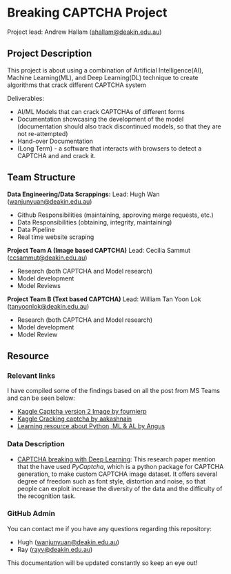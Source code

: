 # Breaking CAPTCHA Project

Project lead: Andrew Hallam (ahallam@deakin.edu.au)

## Project Description
This project is about using a combination of Artificial Intelligence(AI), Machine Learning(ML), and Deep Learning(DL) technique to create algorithms that crack different CAPTCHA system

Deliverables:
- AI/ML Models that can crack CAPTCHAs of different forms
- Documentation showcasing the development of the model (documentation should also track discontinued models, so that they are not re-attempted)
- Hand-over Documentation
- (Long Term) - a software that interacts with browsers to detect a CAPTCHA and and crack it.

## Team Structure
**Data Engineering/Data Scrappings:**
Lead: Hugh Wan (wanjunyuan@deakin.edu.au)
- Github Responsibilities (maintaining, approving merge requests, etc.)
- Data Responsibilities (obtaining, integrity, maintaining)
- Data Pipeline
- Real time website scraping

**Project Team A (Image based CAPTCHA)**
Lead: Cecilia Sammut (ccsammut@deakin.edu.au)
- Research (both CAPTCHA and Model research)
- Model development
- Model Reviews

**Project Team B (Text based CAPTCHA)**
Lead: William Tan Yoon Lok (tanyoonlok@deakin.edu.au)
- Research (both CAPTCHA and Model research)
- Model development
- Model Review

## Resource
### Relevant links
I have compiled some of the findings based on all the post from MS Teams and can be seen below:</p>
- [Kaggle Captcha version 2 Image by fournierp](https://www.kaggle.com/fournierp/captcha-version-2-images)
- [Kaggle Cracking captcha by aakashnain](https://www.kaggle.com/aakashnain/cracking-captcha)
- [Learning resource about Python, ML & AL by Angus](https://deakin365.sharepoint.com/sites/DeakinSITCapstone/Shared%20Documents/Forms/AllItems.aspx?id=%2Fsites%2FDeakinSITCapstone%2FShared%20Documents%2FDS%20and%20AI%20Community%2FResources%2FCheat%2Dsheets&p=true)

### Data Description
- [CAPTCHA breaking with Deep Learning](https://www.google.com/url?sa=t&rct=j&q=&esrc=s&source=web&cd=&cad=rja&uact=8&ved=2ahUKEwi9-Jby1db2AhVU7HMBHamQCb0QFnoECAUQAQ&url=http%3A%2F%2Fcs229.stanford.edu%2Fproj2017%2Ffinal-reports%2F5239112.pdf&usg=AOvVaw1COvEZdWx9HChGeN4bhUJh): This research paper mention that the have used *PyCaptcha*, which is a python package for CAPTCHA generation, to make custom CAPTCHA image dataset. It offers several degree of freedom such as font style, distortion and noise, so that people can exploit increase the diversity of the data and the difficulty of the recognition task.


### GitHub Admin
You can contact me if you have any questions regarding this repository:
- Hugh (wanjunyuan@deakin.edu.au)
- Ray (rayv@deakin.edu.au)

This documentation will be updated constantly so keep an eye out!

